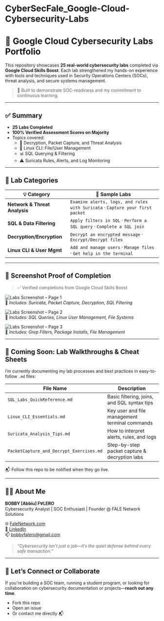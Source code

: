 # CyberSecFale_Google-Cloud-Cybersecurity-Labs

<!-- Optional Banner (if you upload a CyberWolf or lab-themed image, name it cyberwolf-banner.png) -->
<!--
<p align="center">
  <img src="./screenshots/cyberwolf-banner.png" alt="Cybersecurity Labs Portfolio" width="85%" />
</p>
-->

# 🧪 Google Cloud Cybersecurity Labs Portfolio  

This repository showcases **25 real-world cybersecurity labs** completed via **Google Cloud Skills Boost**. Each lab strengthened my hands-on experience with tools and techniques used in Security Operations Centers (SOCs), threat analysis, and secure systems management.

> 🎯 Built to demonstrate SOC-readiness and my commitment to continuous learning.

---

## ✅ Summary

- **25 Labs Completed**
- **100% Verified Assessment Scores on Majority**
- Topics covered:
  - 🔐 Decryption, Packet Capture, and Threat Analysis
  - 🐧 Linux CLI: File/User Management
  - 📊 SQL Querying & Filtering
  - ⚠️ Suricata Rules, Alerts, and Log Monitoring

---

## 🧠 Lab Categories

| 💡 Category               | 🧠 Sample Labs                                                                 |
|--------------------------|--------------------------------------------------------------------------------|
| **Network & Threat Analysis** | `Examine alerts, logs, and rules with Suricata` · `Capture your first packet` |
| **SQL & Data Filtering** | `Apply filters in SQL` · `Perform a SQL query` · `Complete a SQL join`         |
| **Decryption/Encryption**| `Decrypt an encrypted message` · `Encrypt/Decrypt files`                       |
| **Linux CLI & User Mgmt**| `Add and manage users` · `Manage files` · `Get help in the terminal`           |

---

## 📸 Screenshot Proof of Completion

> ✅ Verified completions from Google Cloud Skills Boost

![Labs Screenshot – Page 1](./screenshots/Screenshot_part1.png)  
📌 *Includes: Suricata, Packet Capture, Decryption, SQL Filtering*

![Labs Screenshot – Page 2](./screenshots/Screenshot_part2.png)  
📌 *Includes: SQL Queries, Linux User Management, File Systems*

![Labs Screenshot – Page 3](./screenshots/Screenshot_part3.png)  
📌 *Includes: Grep Filters, Package Installs, File Management*

---

## 📂 Coming Soon: Lab Walkthroughs & Cheat Sheets

I’m currently documenting my lab processes and best practices in easy-to-follow `.md` files:

| File Name                              | Description                                   |
|----------------------------------------|-----------------------------------------------|
| `SQL_Labs_QuickReference.md`           | Basic filtering, joins, and SQL syntax tips   |
| `Linux_CLI_Essentials.md`              | Key user and file management terminal commands|
| `Suricata_Analysis_Tips.md`            | How to interpret alerts, rules, and logs      |
| `PacketCapture_and_Decrypt_Exercises.md`| Step-by-step packet capture & decryption labs |

📬 Follow this repo to be notified when they go live.

---

## 👨‍💻 About Me

**BOBBY [Abbiu] FⱯLERO**  
Cybersecurity Analyst | SOC Enthusiast | Founder @ FALE Network Solutions  

🌐 [FaleNetwork.com](https://FaleNetwork.com)  
🔗 [LinkedIn](https://www.linkedin.com/in/c21bobbyfalero)  
📫 bobbyfalero@gmail.com  

> _“Cybersecurity isn’t just a job—it’s the quiet defense behind every safe transaction.”_

---

## 🤝 Let’s Connect or Collaborate

If you're building a SOC team, running a student program, or looking for collaboration on cybersecurity documentation or projects—**reach out any time**.

- Fork this repo  
- Open an issue  
- Or contact me directly 📬
